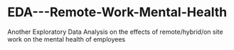 # EDA---Remote-Work-Mental-Health
Another Exploratory Data Analysis on the effects of remote/hybrid/on site work on the mental health of employees
